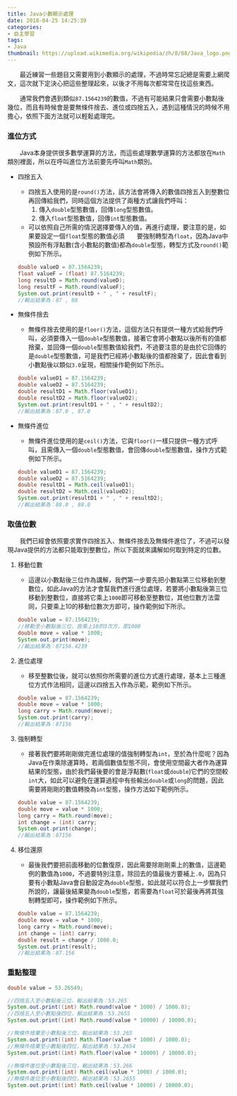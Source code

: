 ```yaml
---
title: Java小數顯示處理
date: 2018-04-25 14:25:39
categories:
- 自主學習
tags:
- Java
thumbnail: https://upload.wikimedia.org/wikipedia/zh/8/88/Java_logo.png
---
```


　　最近練習一些題目又需要用到小數顯示的處理，不過時常忘記總是需要上網爬文，這次就下定決心把這些整理起來，以後才不用每次都常常在找這些東西。

　　通常我們會遇到類似`87.1564239`的數值，不過有可能結果只會需要小數點後幾位，而且有時候會是要無條件捨去、進位或四捨五入，遇到這種情況的時候不用擔心，依照下面方法就可以輕鬆處理完。

### 進位方式
　　Java本身提供很多數學運算的方法，而這些處理數學運算的方法都放在`Math`類別裡面，所以在呼叫進位方法前要先呼叫`Math`類別。

* 四捨五入
    * 四捨五入使用的是`round()`方法，該方法會將傳入的數值四捨五入到整數位再回傳給我們，同時這個方法提供了兩種方式讓我們呼叫：
        1. 傳入`double`型態數值，回傳`long`型態數值。
        2. 傳入`float`型態數值，回傳`int`型態數值。
    * 可以依照自己所需的情況選擇要傳入的值，再進行處理，要注意的是，如果要設定一個`float`型態的數值必須　　要強制轉型為`float`，因為Java中預設所有浮點數(含小數點的數值)都為`double`型態，轉型方式及`round()`範例如下所示。
    ```java
    double valueD = 87.1564239;
    float valueF = (float) 87.5164239;
    long resultD = Math.round(valueD);
    long resultF = Math.round(valueF);
    System.out.print(resultD + " , " + resultF);
    //輸出結果為：87 , 88
    ```

* 無條件捨去
    * 無條件捨去使用的是`floor()`方法，這個方法只有提供一種方式給我們呼叫，必須要傳入一個`double`型態數值，接著它會將小數點以後所有的值都捨棄，並回傳一個`double`型態數值給我們，不過要注意的是由於它回傳的是`double`型態數值，可是我們已經將小數點後的值都捨棄了，因此會看到小數點後以類似`3.0`呈現，相關操作範例如下所示。
    ```java
    double valueD1 = 87.1564239;
    double valueD2 = 87.5164239;
    double resultD1 = Math.floor(valueD1);
    double resultD2 = Math.floor(valueD2);
    System.out.print(resultD1 + " , " + resultD2);
    //輸出結果為：87.0 , 87.0
    ```

* 無條件進位
    * 無條件進位使用的是`ceil()`方法，它與`floor()`一樣只提供一種方式呼叫，且需傳入一個`double`型態數值，會回傳`double`型態數值，操作方式範例如下所示。
    ```java
    double valueD1 = 87.1564239;
    double valueD2 = 87.5164239;
    double resultD1 = Math.ceil(valueD1);
    double resultD2 = Math.ceil(valueD2);
    System.out.print(resultD1 + " , " + resultD2);
    //輸出結果為：88.0 , 88.0
    ```

### 取值位數
　　我們已經會依照要求實作四捨五入、無條件捨去及無條件進位了，不過可以發現Java提供的方法都只能取到整數位，所以下面就來講解如何取到特定的位數。

1. 移動位數
    * 這邊以小數點後三位作為講解，我們第一步要先把小數點第三位移動到整數位，如此Java的方法才會幫我們進行進位處理，若要將小數點後第三位移動到整數位，直接將它乘上`1000`即可移動至整數位，其他位數方法雷同，只要乘上10的移動位數次方即可，操作範例如下所示。
    ```java
    double value = 87.1564239;
    //移動至小數點後三位，故乘上10的3次方，即1000
    double move = value * 1000;
    System.out.print(move);
    //輸出結果為：87156.4239
    ```

2. 進位處理
    * 移至整數位後，就可以依照你所需要的進位方式進行處理，基本上三種進位方式作法相同，這邊以四捨五入作為示範，範例如下所示。
    ```java
    double value = 87.1564239;
    double move = value * 1000;
    long carry = Math.round(move);
    System.out.print(carry);
    //輸出結果為：87156
    ```

3. 強制轉型
    * 接著我們要將剛剛做完進位處理的值強制轉型為`int`，至於為什麼呢？因為Java在作乘除運算時，若兩個數值型態不同，會使用空間最大者作為運算結果的型態，由於我們最後要的會是浮點數(`float`或`double`)它們的空間較`int`大，如此可以避免在運算過程中有些輸出`double`或`long`的問題，因此需要將剛剛的數值轉換為`int`型態，操作方法如下範例所示。
    ```java
    double value = 87.1564239;
    double move = value * 1000;
    long carry = Math.round(move);
    int change = (int) carry;
    System.out.print(change);
    //輸出結果為：87156
    ```

4. 移位還原
    * 最後我們要把前面移動的位數復原，因此需要除剛剛乘上的數值，這邊範例的數值為`1000`，不過要特別注意，除回去的值最後方要補上`.0`，因為只要有小數點Java會自動設定為`double`型態，如此就可以符合上一步驟我們所說的，讓最後結果變為`double`型態，若需要為`float`可於最後再將其強制轉型即可，操作範例如下所示。
    ```java
    double value = 87.1564239;
    double move = value * 1000;
    long carry = Math.round(move);
    int change = (int) carry;
    double result = change / 1000.0;
    System.out.print(result);
    //輸出結果為：87.156
    ```

### 重點整理
```java
double value = 53.26549;

//四捨五入至小數點後三位，輸出結果為：53.265
System.out.print((int) Math.round(value * 1000) / 1000.0);
//四捨五入至小數點後四位，輸出結果為：53.2655
System.out.print((int) Math.round(value * 10000) / 10000.0);

//無條件捨棄至小數點後三位，輸出結果為：53.265
System.out.print((int) Math.floor(value * 1000) / 1000.0);
//無條件捨棄至小數點後四位，輸出結果為：53.2654
System.out.print((int) Math.floor(value * 10000) / 10000.0);

//無條件進位至小數點後三位，輸出結果為：53.266
System.out.print((int) Math.ceil(value * 1000) / 1000.0);
//無條件進位至小數點後四位，輸出結果為：53.2655
System.out.print((int) Math.ceil(value * 10000) / 10000.0);
```
